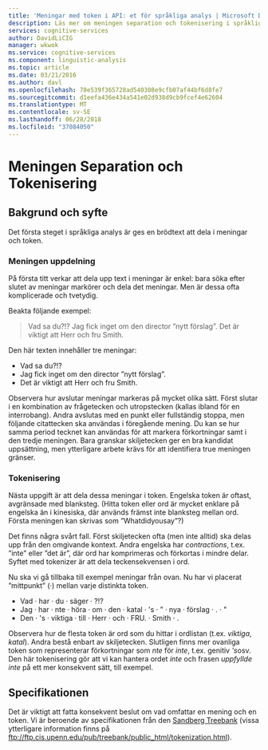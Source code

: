 ```yaml
---
title: 'Meningar med token i API: et för språkliga analys | Microsoft Docs'
description: Läs mer om meningen separation och tokenisering i språkliga analys API i kognitiva Services.
services: cognitive-services
author: DavidLiCIG
manager: wkwok
ms.service: cognitive-services
ms.component: linguistic-analysis
ms.topic: article
ms.date: 03/21/2016
ms.author: davl
ms.openlocfilehash: 78e539f365728ad540308e9cfb07af44bf6d8fe7
ms.sourcegitcommit: d1eefa436e434a541e02d938d9cb9fcef4e62604
ms.translationtype: MT
ms.contentlocale: sv-SE
ms.lasthandoff: 06/28/2018
ms.locfileid: "37084050"
---
```

# <a name="sentence-separation-and-tokenization"></a>Meningen Separation och Tokenisering

## <a name="background-and-motivation"></a>Bakgrund och syfte

Det första steget i språkliga analys är ges en brödtext att dela i meningar och token.

### <a name="sentence-separation"></a>Meningen uppdelning

På första titt verkar att dela upp text i meningar är enkel: bara söka efter slutet av meningar markörer och dela det meningar.
Men är dessa ofta komplicerade och tvetydig.

Beakta följande exempel:

> Vad sa du?!? Jag fick inget om den director ”nytt förslag”. Det är viktigt att Herr och fru Smith.

Den här texten innehåller tre meningar:

- Vad sa du?!?
- Jag fick inget om den director ”nytt förslag”.
- Det är viktigt att Herr och fru Smith.

Observera hur avslutar meningar markeras på mycket olika sätt.
Först slutar i en kombination av frågetecken och utropstecken (kallas ibland för en interrobang).
Andra avslutas med en punkt eller fullständig stoppa, men följande citattecken ska användas i föregående mening.
Du kan se hur samma period tecknet kan användas för att markera förkortningar samt i den tredje meningen.
Bara granskar skiljetecken ger en bra kandidat uppsättning, men ytterligare arbete krävs för att identifiera true meningen gränser.

### <a name="tokenization"></a>Tokenisering

Nästa uppgift är att dela dessa meningar i token.
Engelska token är oftast, avgränsade med blanksteg.
(Hitta token eller ord är mycket enklare på engelska än i kinesiska, där används främst inte blanksteg mellan ord.
Första meningen kan skrivas som ”Whatdidyousay”?)

Det finns några svårt fall.
Först skiljetecken ofta (men inte alltid) ska delas upp från den omgivande kontext.
Andra engelska har *contractions*, t.ex. ”inte” eller ”det är”, där ord har komprimeras och förkortas i mindre delar. Syftet med tokenizer är att dela teckensekvensen i ord.

Nu ska vi gå tillbaka till exempel meningar från ovan.
Nu har vi placerat ”mittpunkt” (&middot;) mellan varje distinkta token.

- Vad &middot; har &middot; du &middot; säger &middot; ?!?
- Jag &middot; har &middot; nte &middot; höra &middot; om &middot; den &middot; katal &middot; 's &middot; ” &middot; nya &middot; förslag &middot; . &middot; "
- Den &middot; 's &middot; viktiga &middot; till &middot; Herr &middot; och &middot; FRU. &middot; Smith &middot; .

Observera hur de flesta token är ord som du hittar i ordlistan (t.ex. *viktiga*, *katal*).
Andra bestå enbart av skiljetecken.
Slutligen finns mer ovanliga token som representerar förkortningar som *nte* för *inte*, t.ex. genitiv *'s*osv. Den här tokenisering gör att vi kan hantera ordet *inte* och frasen *uppfyllde inte* på ett mer konsekvent sätt, till exempel.

## <a name="specification"></a>Specifikationen

Det är viktigt att fatta konsekvent beslut om vad omfattar en mening och en token.
Vi är beroende av specifikationen från den [Sandberg Treebank](https://catalog.ldc.upenn.edu/ldc99t42) (vissa ytterligare information finns på ftp://ftp.cis.upenn.edu/pub/treebank/public_html/tokenization.html).
